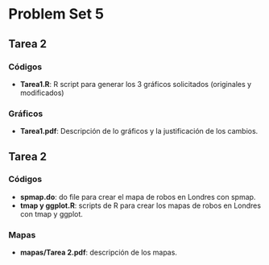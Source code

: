 # Problem Set 5
## Tarea 2
### Códigos
- **Tarea1.R**: R script para generar los 3 gráficos solicitados (originales y modificados)
### Gráficos
- **Tarea1.pdf**: Descripción de lo gráficos y la justificación de los cambios.
## Tarea 2
### Códigos
- **spmap.do**: do file para crear el mapa de robos en Londres con spmap.
- **tmap y ggplot.R**: scripts de R para crear los mapas de robos en Londres con tmap y ggplot.
### Mapas
- **mapas/Tarea 2.pdf**: descripción de los mapas.
